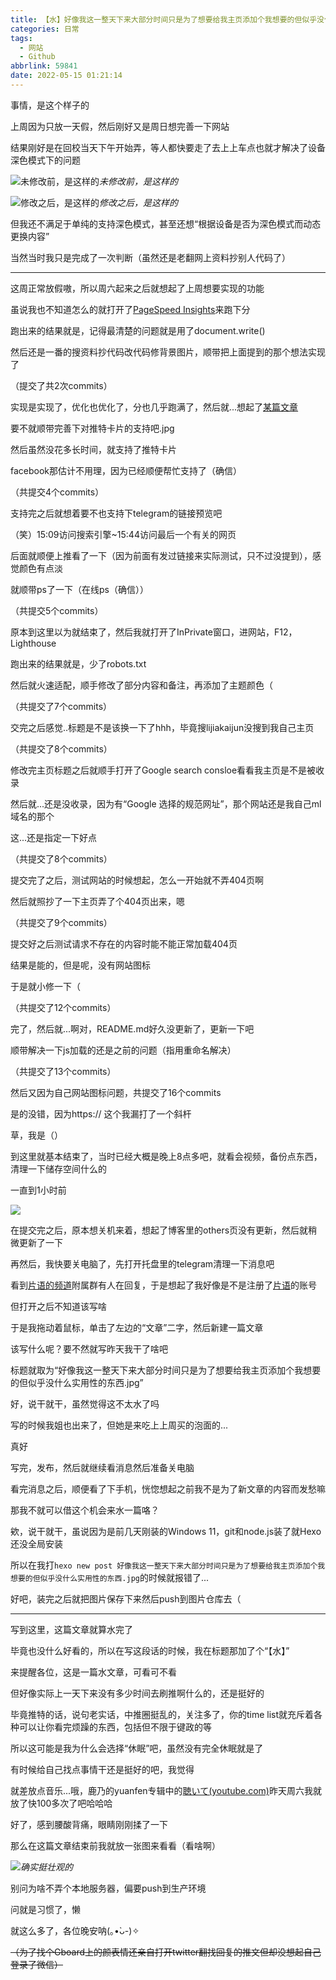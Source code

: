 ```yaml
---
title: 【水】好像我这一整天下来大部分时间只是为了想要给我主页添加个我想要的但似乎没什么实用性的东西.jpg
categories: 日常
tags:
  - 网站
  - Github
abbrlink: 59841
date: 2022-05-15 01:21:14
---
```


事情，是这个样子的

上周因为只放一天假，然后刚好又是周日想完善一下网站

结果刚好是在回校当天下午开始弄，等人都快要走了去上上车点也就才解决了设备深色模式下的问题

![未修改前，是这样的](https://pic.lijiakaijun.cyou/59841/50730b5b88f11b3a349da9edd66288b2_release.webp)_未修改前，是这样的_

![修改之后，是这样的](https://pic.lijiakaijun.cyou/59841/555615c7901ba3f7ea784ee7412c4961_release.webp)_修改之后，是这样的_

但我还不满足于单纯的支持深色模式，甚至还想“根据设备是否为深色模式而动态更换内容”

当然当时我只是完成了一次判断（虽然还是老翻网上资料抄别人代码了）

---

这周正常放假嗷，所以周六起来之后就想起了上周想要实现的功能

虽说我也不知道怎么的就打开了[PageSpeed Insights](https://pagespeed.web.dev/)来跑下分

跑出来的结果就是，记得最清楚的问题就是用了document.write()

然后还是一番的搜资料抄代码改代码修背景图片，顺带把上面提到的那个想法实现了

（提交了共2次commits）

实现是实现了，优化也优化了，分也几乎跑满了，然后就...想起了[某篇文章](https://blog.dreamo.ink/archives/twitter-card)

要不就顺带完善下对推特卡片的支持吧.jpg

然后虽然没花多长时间，就支持了推特卡片

facebook那估计不用理，因为已经顺便帮忙支持了（确信）

（共提交4个commits）

支持完之后就想着要不也支持下telegram的链接预览吧

（笑）15:09访问搜索引擎~15:44访问最后一个有关的网页

后面就顺便上推看了一下（因为前面有发过链接来实际测试，只不过没提到），感觉颜色有点淡

就顺带ps了一下（在线ps（确信））

（共提交5个commits）

原本到这里以为就结束了，然后我就打开了InPrivate窗口，进网站，F12，Lighthouse

跑出来的结果就是，少了robots.txt

然后就火速适配，顺手修改了部分内容和备注，再添加了主题颜色（

（共提交了7个commits）

交完之后感觉..标题是不是该换一下了hhh，毕竟搜lijiakaijun没搜到我自己主页

（共提交了8个commits）

修改完主页标题之后就顺手打开了Google search consloe看看我主页是不是被收录

然后就...还是没收录，因为有“Google 选择的规范网址”，那个网站还是我自己ml域名的那个

这...还是指定一下好点

（共提交了8个commits）

提交完了之后，测试网站的时候想起，怎么一开始就不弄404页啊

然后就照抄了一下主页弄了个404页出来，嗯

（共提交了9个commits）

提交好之后测试请求不存在的内容时能不能正常加载404页

结果是能的，但是呢，没有网站图标

于是就小修一下（

（共提交了12个commits）

完了，然后就...啊对，README.md好久没更新了，更新一下吧

顺带解决一下js加载的还是之前的问题（指用重命名解决）

（共提交了13个commits）

然后又因为自己网站图标问题，共提交了16个commits

是的没错，因为https:// 这个我漏打了一个斜杆

草，我是（）

到这里就基本结束了，当时已经大概是晚上8点多吧，就看会视频，备份点东西，清理一下储存空间什么的

一直到1小时前

![](https://pic.lijiakaijun.cyou/59841/3c40c861e6cade99b6787d841a639dce_release.webp)

在提交完之后，原本想关机来着，想起了博客里的others页没有更新，然后就稍微更新了一下

再然后，我快要关电脑了，先打开托盘里的telegram清理一下消息吧

看到[片语的频道](https://t.me/Pianyu_Chinese)附属群有人在回复，于是想起了我好像是不是注册了[片语](https://mdclub.pianyu.org/)的账号

但打开之后不知道该写啥

于是我拖动着鼠标，单击了左边的“文章”二字，然后新建一篇文章

该写什么呢？要不然就写昨天我干了啥吧

标题就取为“好像我这一整天下来大部分时间只是为了想要给我主页添加个我想要的但似乎没什么实用性的东西.jpg”

好，说干就干，虽然觉得这不太水了吗

写的时候我姐也出来了，但她是来吃上上周买的泡面的...

真好

写完，发布，然后就继续看消息然后准备关电脑

看完消息之后，顺便看了下手机，恍惚想起之前我不是为了新文章的内容而发愁嘛

那我不就可以借这个机会来水一篇咯？

欸，说干就干，虽说因为是前几天刚装的Windows 11，git和node.js装了就Hexo还没全局安装

所以在我打`hexo new post 好像我这一整天下来大部分时间只是为了想要给我主页添加个我想要的但似乎没什么实用性的东西.jpg`的时候就报错了...

好吧，装完之后就把图片保存下来然后push到图片仓库去（

---

写到这里，这篇文章就算水完了

毕竟也没什么好看的，所以在写这段话的时候，我在标题那加了个“【水】”

来提醒各位，这是一篇水文章，可看可不看

但好像实际上一天下来没有多少时间去刷推啊什么的，还是挺好的

毕竟推特的话，说句老实话，中推圈挺乱的，关注多了，你的time list就充斥着各种可以让你看完烦躁的东西，包括但不限于键政的等

所以这可能是我为什么会选择“休眠”吧，虽然没有完全休眠就是了

有时候给自己找点事情干还是挺好的吧，我觉得

就差放点音乐...哦，鹿乃的yuanfen专辑中的[聴いて(youtube.com)](https://www.youtube.com/watch?v=jXSef9WYC00)昨天周六我就放了快100多次了吧哈哈哈

好了，感到腰酸背痛，眼睛刚刚揉了一下

那么在这篇文章结束前我就放一张图来看看（看啥啊）

![](https://pic.lijiakaijun.cyou/59841/lijiajunljj_lijia.ml.webp)_确实挺壮观的_

别问为啥不弄个本地服务器，偏要push到生产环境

问就是习惯了，懒

就这么多了，各位晚安呐(｡•̀ᴗ-)✧

~~（为了找个Gboard上的颜表情还亲自打开twitter翻找回复的推文但却没想起自己登录了微信）~~
